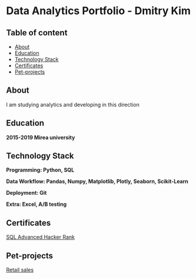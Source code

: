 # Data Analytics Portfolio - Dmitry Kim

## Table of content
- [About](#About)
- [Education](#Education)
- [Technology Stack](#TechnologyStack)
- [Certificates](#Certificates)
- [Pet-projects](#PetProjects)

## About
I am studying analytics and developing in this direction
## Education
**2015-2019 Mirea university**

## Technology Stack

**Programming: Python, SQL**

**Data Workflow: Pandas, Numpy, Matplotlib, Plotly, Seaborn, Scikit-Learn**

**Deployment: Git**

**Extra: Excel, A/B testing**

## Certificates
[SQL Advanced Hacker Rank](https://www.hackerrank.com/certificates/18d7b7d3d08d)

## Pet-projects
[Retail sales](https://github.com/gituse412/data_analytics_portfolio/blob/main/retail_analysis/README.md)
